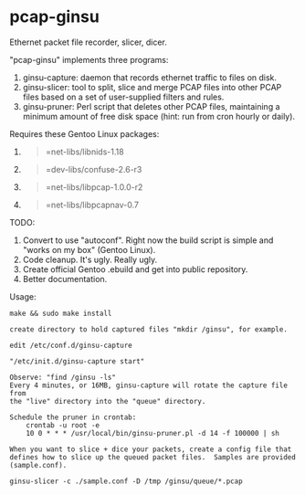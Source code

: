 # pcap-ginsu
Ethernet packet file recorder, slicer, dicer.

"pcap-ginsu" implements three programs:

1. ginsu-capture: daemon that records ethernet traffic to files on disk.
1. ginsu-slicer: tool to split, slice and merge PCAP files into other PCAP files based on a set of user-supplied filters and rules.
1. ginsu-pruner: Perl script that deletes other PCAP files, maintaining a minimum amount of free disk space (hint: run from cron hourly or daily).

Requires these Gentoo Linux packages:

1. >=net-libs/libnids-1.18
1. >=dev-libs/confuse-2.6-r3
1. >=net-libs/libpcap-1.0.0-r2
1. >=net-libs/libpcapnav-0.7

TODO:

1. Convert to use "autoconf".  Right now the build script is simple and	"works on my box" (Gentoo Linux).
1. Code cleanup.  It's ugly.  Really ugly.
1. Create official Gentoo .ebuild and get into public repository.
1. Better documentation.

Usage:

	make && sudo make install

	create directory to hold captured files "mkdir /ginsu", for example.

	edit /etc/conf.d/ginsu-capture

	"/etc/init.d/ginsu-capture start"

	Observe: "find /ginsu -ls"
	Every 4 minutes, or 16MB, ginsu-capture will rotate the capture file from
	the "live" directory into the "queue" directory.

	Schedule the pruner in crontab:
		crontab -u root -e
		10 0 * * * /usr/local/bin/ginsu-pruner.pl -d 14 -f 100000 | sh

	When you want to slice + dice your packets, create a config file that
	defines how to slice up the queued packet files.  Samples are provided
	(sample.conf).

	ginsu-slicer -c ./sample.conf -D /tmp /ginsu/queue/*.pcap
